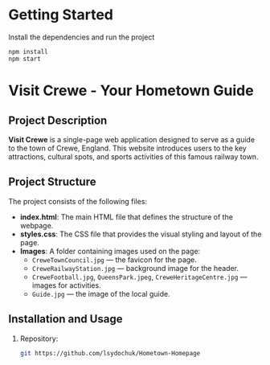 # Getting Started
Install the dependencies and run the project
```
npm install
npm start
```

# Visit Crewe - Your Hometown Guide

## Project Description

**Visit Crewe** is a single-page web application designed to serve as a guide to the town of Crewe, England. This website introduces users to the key attractions, cultural spots, and sports activities of this famous railway town.

## Project Structure

The project consists of the following files:

- **index.html**: The main HTML file that defines the structure of the webpage.
- **styles.css**: The CSS file that provides the visual styling and layout of the page.
- **Images**: A folder containing images used on the page:
  - `CreweTownCouncil.jpg` — the favicon for the page.
  - `CreweRailwayStation.jpg` — background image for the header.
  - `CreweFootball.jpg`, `QueensPark.jpeg`, `CreweHeritageCentre.jpg` — images for activities.
  - `Guide.jpg` — the image of the local guide.


## Installation and Usage

1. Repository:

   ```bash
   git https://github.com/lsydochuk/Hometown-Homepage


